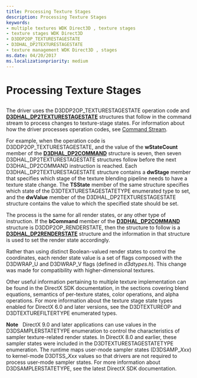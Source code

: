 ```yaml
---
title: Processing Texture Stages
description: Processing Texture Stages
keywords:
- multiple textures WDK Direct3D , texture stages
- texture stages WDK Direct3D
- D3DDP2OP_TEXTURESTAGESTATE
- D3DHAL_DP2TEXTURESTAGESTATE
- texture management WDK Direct3D , stages
ms.date: 04/20/2017
ms.localizationpriority: medium
---
```


# Processing Texture Stages


## <span id="ddk_processing_texture_stages_gg"></span><span id="DDK_PROCESSING_TEXTURE_STAGES_GG"></span>


The driver uses the D3DDP2OP\_TEXTURESTAGESTATE operation code and [**D3DHAL\_DP2TEXTURESTAGESTATE**](/windows-hardware/drivers/ddi/d3dhal/ns-d3dhal-_d3dhal_dp2texturestagestate) structures that follow in the command stream to process changes to texture-stage states. For information about how the driver processes operation codes, see [Command Stream](command-stream.md).

For example, when the operation code is D3DDP2OP\_TEXTURESTAGESTATE, and the value of the **wStateCount** member of the [**D3DHAL\_DP2COMMAND**](/windows-hardware/drivers/ddi/d3dhal/ns-d3dhal-_d3dhal_dp2command) structure is seven, then seven D3DHAL\_DP2TEXTURESTAGESTATE structures follow before the next D3DHAL\_DP2COMMAND instruction is reached. Each D3DHAL\_DP2TEXTURESTAGESTATE structure contains a **dwStage** member that specifies which stage of the texture blending pipeline needs to have a texture state change. The **TSState** member of the same structure specifies which state of the D3DTEXTURESTAGESTATETYPE enumerated type to set, and the **dwValue** member of the D3DHAL\_DP2TEXTURESTAGESTATE structure contains the value to which the specified state should be set.

The process is the same for all render states, or any other type of instruction. If the **bCommand** member of the [**D3DHAL\_DP2COMMAND**](/windows-hardware/drivers/ddi/d3dhal/ns-d3dhal-_d3dhal_dp2command) structure is D3DDP2OP\_RENDERSTATE, then the structure to follow is a [**D3DHAL\_DP2RENDERSTATE**](/windows-hardware/drivers/ddi/d3dhal/ns-d3dhal-_d3dhal_dp2renderstate) structure and the information in that structure is used to set the render state accordingly.

Rather than using distinct Boolean-valued render states to control the coordinates, each render state value is a set of flags composed with the D3DWRAP\_U and D3DWRAP\_V flags (defined in *d3dtypes.h*). This change was made for compatibility with higher-dimensional textures.

Other useful information pertaining to multiple texture implementation can be found in the DirectX SDK documentation, in the sections covering blend equations, semantics of per-texture states, color operations, and alpha operations. For more information about the texture stage state types enabled for DirectX 6.0 and later versions, see the D3DTEXTUREOP and D3DTEXTUREFILTERTYPE enumerated types.

**Note**   DirectX 9.0 and later applications can use values in the D3DSAMPLERSTATETYPE enumeration to control the characteristics of sampler texture-related render states. In DirectX 8.0 and earlier, these sampler states were included in the D3DTEXTURESTAGESTATETYPE enumeration. The runtime maps user-mode sampler states (D3DSAMP\_*Xxx*) to kernel-mode D3DTSS\_*Xxx* values so that drivers are not required to process user-mode sampler states. For more information about D3DSAMPLERSTATETYPE, see the latest DirectX SDK documentation.

 

 

